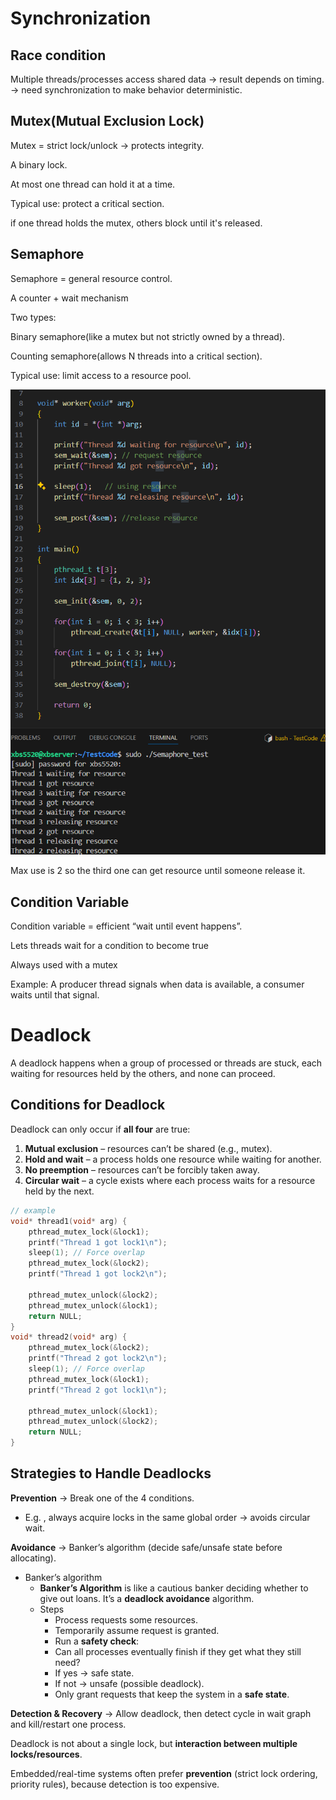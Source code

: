 # Synchronization

## Race condition

Multiple threads/processes access shared data -> result depends on timing. -> need synchronization to make behavior deterministic.

## Mutex(Mutual Exclusion Lock)

Mutex = strict lock/unlock → protects integrity.

A binary lock.

At most one thread can hold it at a time.

Typical use: protect a critical section.

if one thread holds the mutex, others block until it's released.

## Semaphore

Semaphore = general resource control.

A counter + wait mechanism

Two types:

Binary semaphore(like a mutex but not strictly owned by a thread).

Counting semaphore(allows N threads into a critical section).

Typical use: limit access to a resource pool.

![image-20250911091725303](./ConcurrencyAndSynchronization/image-20250911091725303.png)

Max use is 2 so the third one can get resource until someone release it.

## Condition Variable

Condition variable = efficient “wait until event happens”.

Lets threads wait for a condition to become true

Always used with a mutex 

Example: A producer thread signals when data is available, a consumer waits until that signal.

# Deadlock

A deadlock happens when a group of processed or threads are stuck, each waiting for resources held by the others, and none can proceed.

## Conditions for Deadlock

Deadlock can only occur if **all four** are true:

1. **Mutual exclusion** – resources can’t be shared (e.g., mutex).
2. **Hold and wait** – a process holds one resource while waiting for another.
3. **No preemption** – resources can’t be forcibly taken away.
4. **Circular wait** – a cycle exists where each process waits for a resource held by the next.

```c
// example
void* thread1(void* arg) {
    pthread_mutex_lock(&lock1);
    printf("Thread 1 got lock1\n");
    sleep(1); // Force overlap
    pthread_mutex_lock(&lock2);
    printf("Thread 1 got lock2\n");

    pthread_mutex_unlock(&lock2);
    pthread_mutex_unlock(&lock1);
    return NULL;
}
void* thread2(void* arg) {
    pthread_mutex_lock(&lock2);
    printf("Thread 2 got lock2\n");
    sleep(1); // Force overlap
    pthread_mutex_lock(&lock1);
    printf("Thread 2 got lock1\n");

    pthread_mutex_unlock(&lock1);
    pthread_mutex_unlock(&lock2);
    return NULL;
}
```

## Strategies to Handle Deadlocks

**Prevention** → Break one of the 4 conditions.

- E.g. , always acquire locks in the same global order → avoids circular wait.

**Avoidance** → Banker’s algorithm (decide safe/unsafe state before allocating).

- Banker’s algorithm
  - **Banker’s Algorithm** is like a cautious banker deciding whether to give out loans. It’s a **deadlock avoidance** algorithm.
  - Steps
    - Process requests some resources.
    - Temporarily assume request is granted.
    - Run a **safety check**:
    - Can all processes eventually finish if they get what they still need?
    - If yes → safe state.
    - If not → unsafe (possible deadlock).
    - Only grant requests that keep the system in a **safe state**.

**Detection & Recovery** → Allow deadlock, then detect cycle in wait graph and kill/restart one process.

Deadlock is not about a single lock, but **interaction between multiple locks/resources**.

Embedded/real-time systems often prefer **prevention** (strict lock ordering, priority rules), because detection is too expensive.